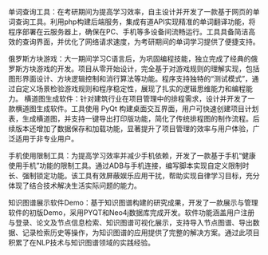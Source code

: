 单词查询工具：在考研期间为提高学习效率，自主设计并开发了一款基于网页的单词查询工具。利用php构建后端服务，集成有道API实现精准的单词翻译功能，将程序部署在云服务器上，确保在PC、手机等多设备间流畅运行。工具具备简洁高效的查询界面，并优化了网络请求速度，为考研期间的单词学习提供了便捷支持。

俄罗斯方块游戏：大一期间学习C语言后，为巩固编程技能，独立完成了经典的俄罗斯方块游戏的开发。项目从零开始设计，完全基于对游戏规则的理解实现，包括图形界面设计、方块逻辑控制和消行算法等功能。程序支持独特的“测试模式”，通过自定义场景检验游戏规则和程序稳定性，展现了扎实的逻辑思维能力和编程能力。
横道图生成软件：针对建筑行业在项目管理中的排程需求，设计并开发了一款横道图生成软件。工具使用 PyQt 构建桌面交互界面，用户可快速创建项目计划表，生成横道图，并支持一键导出打印版功能，简化了传统排程图的制作流程。后续版本还增加了数据保存和加载功能，显著提升了项目管理的效率与用户体验，广泛适用于非专业用户。

手机使用限制工具：为提高学习效率并减少手机依赖，开发了一款基于手机“健康使用手机”功能的限制工具。通过ADB与手机连接，编写脚本实现自定义限制时长、强制锁定功能。该工具有效屏蔽娱乐应用干扰，帮助实现自律学习目标，充分体现了结合技术解决生活实际问题的能力。

知识图谱展示软件Demo：基于知识图谱构建的研究成果，开发了一款展示与管理软件的初版Demo，采用PYQT和Neo4j数据库完成开发。软件功能涵盖用户注册与登录、论文及节点信息检索、知识图谱可视化展示，支持导入节点图谱、导出数据、记录检索历史等操作，为知识图谱的应用提供了完整的解决方案。通过此项目积累了在NLP技术与知识图谱领域的实践经验。